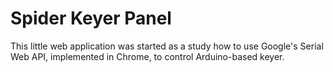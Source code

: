 # Spider Keyer Panel

This little web application was started as a study how to use Google's
Serial Web API, implemented in Chrome, to control Arduino-based keyer.
